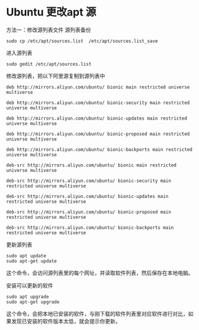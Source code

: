 # Ubuntu 更改apt 源

方法一：修改源列表文件
源列表备份

```
sudo cp /etc/apt/sources.list  /etc/apt/sources.list_save
```


进入源列表

```
sudo gedit /etc/apt/sources.list  
```


修改源列表，把以下阿里源复制到源列表中

```
deb http://mirrors.aliyun.com/ubuntu/ bionic main restricted universe multiverse

deb http://mirrors.aliyun.com/ubuntu/ bionic-security main restricted universe multiverse

deb http://mirrors.aliyun.com/ubuntu/ bionic-updates main restricted universe multiverse

deb http://mirrors.aliyun.com/ubuntu/ bionic-proposed main restricted universe multiverse

deb http://mirrors.aliyun.com/ubuntu/ bionic-backports main restricted universe multiverse

deb-src http://mirrors.aliyun.com/ubuntu/ bionic main restricted universe multiverse

deb-src http://mirrors.aliyun.com/ubuntu/ bionic-security main restricted universe multiverse

deb-src http://mirrors.aliyun.com/ubuntu/ bionic-updates main restricted universe multiverse

deb-src http://mirrors.aliyun.com/ubuntu/ bionic-proposed main restricted universe multiverse

deb-src http://mirrors.aliyun.com/ubuntu/ bionic-backports main restricted universe multiverse
```



更新源列表

```
sudo apt update
sudo apt-get update
```


这个命令，会访问源列表里的每个网址，并读取软件列表，然后保存在本地电脑。

安装可以更新的软件

```
sudo apt upgrade
sudo apt-get upgrade
```


这个命令，会把本地已安装的软件，与刚下载的软件列表里对应软件进行对比，如果发现已安装的软件版本太低，就会提示你更新。
